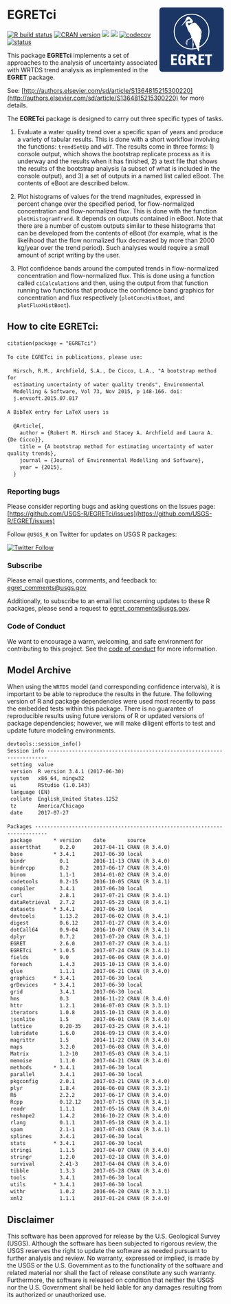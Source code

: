 # EGRETci <img src="man/figures/egret-02.png" alt="EGRETci" height="150px" align="right" />

[![R build
status](https://github.com/USGS-R/EGRETci/workflows/R-CMD-check/badge.svg)](https://github.com/USGS-R/EGRETci/actions)
[![CRAN version](http://www.r-pkg.org/badges/version/EGRETci)](https://cran.r-project.org/package=EGRETci)
[![](http://cranlogs.r-pkg.org/badges/EGRETci)](https://cran.r-project.org/package=EGRETci)
[![](http://cranlogs.r-pkg.org/badges/grand-total/EGRETci)](https://cran.r-project.org/package=EGRETci)
[![codecov](https://codecov.io/gh/USGS-R/EGRETci/branch/master/graph/badge.svg)](https://codecov.io/gh/USGS-R/EGRETci)
[![status](https://img.shields.io/badge/USGS-Research-blue.svg)](https://owi.usgs.gov/R/packages.html#research)


This package **EGRETci** implements a set of approaches to the analysis of uncertainty associated with WRTDS trend analysis as implemented in the **EGRET** package.

See: [http://authors.elsevier.com/sd/article/S1364815215300220](http://authors.elsevier.com/sd/article/S1364815215300220) for more details.

The **EGRETci** package is designed to carry out three specific types of tasks.

1)  Evaluate a water quality trend over a specific span of years and produce a variety of tabular results.  This is done with a short workflow involving the functions: `trendSetUp` and `wBT`.  The results come in three forms: 1) console output, which shows the bootstrap replicate process as it is underway and the results when it has finished, 2) a text file that shows the results of the bootstrap analysis (a subset of what is included in the console output), and 3) a set of outputs in a named list called eBoot.  The contents of eBoot are described below.  

2)  Plot histograms of values for the trend magnitudes, expressed in percent change over the specified period, for flow-normalized concentration and flow-normalized flux.  This is done with the function `plotHistogramTrend`.  It depends on outputs contained in eBoot.  Note that there are a number of custom outputs similar to these histograms that can be developed from the contents of eBoot (for example, what is the likelihood that the flow normalized flux decreased by more than 2000 kg/year over the trend period).  Such analyses would require a small amount of script writing by the user.

3)  Plot confidence bands around the computed trends in flow-normalized concentration and flow-normalized flux.  This is done using a function called `ciCalculations` and then, using the output from that function running two functions that produce the confidence band graphics for concentration and flux respectively (`plotConcHistBoot`, and `plotFluxHistBoot`).

## How to cite EGRETci:

```
citation(package = "EGRETci")

To cite EGRETci in publications, please use:

  Hirsch, R.M., Archfield, S.A., De Cicco, L.A., "A bootstrap method for
  estimating uncertainty of water quality trends", Environmental
  Modelling & Software, Vol 73, Nov 2015, p 148-166. doi:
  j.envsoft.2015.07.017

A BibTeX entry for LaTeX users is

  @Article{,
    author = {Robert M. Hirsch and Stacey A. Archfield and Laura A. {De Cicco}},
    title = {A bootstrap method for estimating uncertainty of water quality trends},
    journal = {Journal of Environmental Modelling and Software},
    year = {2015},
  }

```


### Reporting bugs

Please consider reporting bugs and asking questions on the Issues page:
[https://github.com/USGS-R/EGRETci/issues](https://github.com/USGS-R/EGRET/issues)

Follow `@USGS_R` on Twitter for updates on USGS R packages:

[![Twitter Follow](https://img.shields.io/twitter/follow/USGS_R.svg?style=social&label=Follow%20USGS_R)](https://twitter.com/USGS_R)

### Subscribe

Please email questions, comments, and feedback to: 
egret_comments@usgs.gov

Additionally, to subscribe to an email list concerning updates to these R packages, please send a request to egret_comments@usgs.gov.

### Code of Conduct

We want to encourage a warm, welcoming, and safe environment for contributing to this project. See the [code of conduct](https://github.com/USGS-R/EGRETci/blob/master/CONDUCT.md) for more information.


## Model Archive

When using the `WRTDS` model (and corresponding confidence intervals), it is important to be able to reproduce the results in the future. The following version of R and package dependencies were used most recently to pass the embedded tests within this package. There is no guarantee of reproducible results using future versions of R or updated versions of package dependencies; however, we will make diligent efforts to test and update future modeling environments.

```
devtools::session_info()
Session info ----------------------------------------------------------------------
 setting  value                       
 version  R version 3.4.1 (2017-06-30)
 system   x86_64, mingw32             
 ui       RStudio (1.0.143)           
 language (EN)                        
 collate  English_United States.1252  
 tz       America/Chicago             
 date     2017-07-27                  

Packages --------------------------------------------------------------------------
 package       * version    date       source        
 assertthat      0.2.0      2017-04-11 CRAN (R 3.4.0)
 base          * 3.4.1      2017-06-30 local         
 bindr           0.1        2016-11-13 CRAN (R 3.4.0)
 bindrcpp        0.2        2017-06-17 CRAN (R 3.4.0)
 binom           1.1-1      2014-01-02 CRAN (R 3.4.0)
 codetools       0.2-15     2016-10-05 CRAN (R 3.4.1)
 compiler        3.4.1      2017-06-30 local         
 curl            2.8.1      2017-07-21 CRAN (R 3.4.1)
 dataRetrieval   2.7.2      2017-05-23 CRAN (R 3.4.1)
 datasets      * 3.4.1      2017-06-30 local         
 devtools        1.13.2     2017-06-02 CRAN (R 3.4.1)
 digest          0.6.12     2017-01-27 CRAN (R 3.4.0)
 dotCall64       0.9-04     2016-10-07 CRAN (R 3.4.1)
 dplyr           0.7.2      2017-07-20 CRAN (R 3.4.1)
 EGRET           2.6.0      2017-07-27 CRAN (R 3.4.1)    
 EGRETci       * 1.0.5      2017-07-24 CRAN (R 3.4.1)      
 fields          9.0        2017-06-06 CRAN (R 3.4.0)
 foreach         1.4.3      2015-10-13 CRAN (R 3.4.0)
 glue            1.1.1      2017-06-21 CRAN (R 3.4.0)
 graphics      * 3.4.1      2017-06-30 local         
 grDevices     * 3.4.1      2017-06-30 local         
 grid            3.4.1      2017-06-30 local         
 hms             0.3        2016-11-22 CRAN (R 3.4.0)
 httr            1.2.1      2016-07-03 CRAN (R 3.3.1)
 iterators       1.0.8      2015-10-13 CRAN (R 3.4.0)
 jsonlite        1.5        2017-06-01 CRAN (R 3.4.0)
 lattice         0.20-35    2017-03-25 CRAN (R 3.4.1)
 lubridate       1.6.0      2016-09-13 CRAN (R 3.4.0)
 magrittr        1.5        2014-11-22 CRAN (R 3.4.0)
 maps            3.2.0      2017-06-08 CRAN (R 3.4.0)
 Matrix          1.2-10     2017-05-03 CRAN (R 3.4.1)
 memoise         1.1.0      2017-04-21 CRAN (R 3.4.0)
 methods       * 3.4.1      2017-06-30 local         
 parallel        3.4.1      2017-06-30 local         
 pkgconfig       2.0.1      2017-03-21 CRAN (R 3.4.0)
 plyr            1.8.4      2016-06-08 CRAN (R 3.3.1)
 R6              2.2.2      2017-06-17 CRAN (R 3.4.0)
 Rcpp            0.12.12    2017-07-15 CRAN (R 3.4.1)
 readr           1.1.1      2017-05-16 CRAN (R 3.4.0)
 reshape2        1.4.2      2016-10-22 CRAN (R 3.4.0)
 rlang           0.1.1      2017-05-18 CRAN (R 3.4.1)
 spam            2.1-1      2017-07-03 CRAN (R 3.4.1)
 splines         3.4.1      2017-06-30 local         
 stats         * 3.4.1      2017-06-30 local         
 stringi         1.1.5      2017-04-07 CRAN (R 3.4.0)
 stringr         1.2.0      2017-02-18 CRAN (R 3.4.0)
 survival        2.41-3     2017-04-04 CRAN (R 3.4.0)
 tibble          1.3.3      2017-05-28 CRAN (R 3.4.0)
 tools           3.4.1      2017-06-30 local         
 utils         * 3.4.1      2017-06-30 local         
 withr           1.0.2      2016-06-20 CRAN (R 3.3.1)
 xml2            1.1.1      2017-01-24 CRAN (R 3.4.0)

```

## Disclaimer

This software has been approved for release by the U.S. Geological Survey (USGS). Although the software has been subjected to rigorous review, the USGS reserves the right to update the software as needed pursuant to further analysis and review. No warranty, expressed or implied, is made by the USGS or the U.S. Government as to the functionality of the software and related material nor shall the fact of release constitute any such warranty. Furthermore, the software is released on condition that neither the USGS nor the U.S. Government shall be held liable for any damages resulting from its authorized or unauthorized use.
